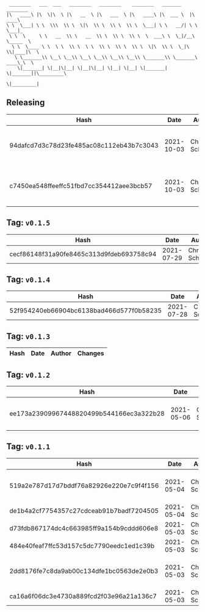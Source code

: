 ```
 ________   ___  ___   ________   ________    ________   _______    ________      
|\   ____\ |\  \|\  \ |\   __  \ |\   ___  \ |\   ____\ |\  ___ \  |\   ____\     
\ \  \___| \ \  \\\  \\ \  \|\  \\ \  \\ \  \\ \  \___| \ \   __/| \ \  \___|_    
 \ \  \     \ \   __  \\ \   __  \\ \  \\ \  \\ \  \  ___\ \  \_|/__\ \_____  \   
  \ \  \____ \ \  \ \  \\ \  \ \  \\ \  \\ \  \\ \  \|\  \\ \  \_|\ \\|____|\  \  
   \ \_______\\ \__\ \__\\ \__\ \__\\ \__\\ \__\\ \_______\\ \_______\ ____\_\  \ 
    \|_______| \|__|\|__| \|__|\|__| \|__| \|__| \|_______| \|_______||\_________\
                                                                      \|_________|
```

## Releasing
| Hash | Date | Author | Changes |
|------|------|--------|---------|
| 94dafcd7d3c78d23fe485ac08c112eb43b7c3043 | 2021-10-03 | Chris Schubert | Updating namespaces to match folder structure |
| c7450ea548ffeeffc51fbd7cc354412aee3bcb57 | 2021-10-03 | Chris Schubert | Organizing Appalachia packages for package management |


 ## Tag: `v0.1.5`
| Hash | Date | Author | Changes |
|------|------|--------|---------|
| cecf86148f31a90fe8465c313d9fdeb693758c94 | 2021-07-29 | Chris Schubert | Updates |


 ## Tag: `v0.1.4`
| Hash | Date | Author | Changes |
|------|------|--------|---------|
| 52f954240eb66904bc6138bad466d577f0b58235 | 2021-07-28 | Chris Schubert | updates |


 ## Tag: `v0.1.3`
| Hash | Date | Author | Changes |
|------|------|--------|---------|


 ## Tag: `v0.1.2`
| Hash | Date | Author | Changes |
|------|------|--------|---------|
| ee173a23909967448820499b544166ec3a322b28 | 2021-05-06 | Chris Schubert | Adding missing meta files |


 ## Tag: `v0.1.1`
| Hash | Date | Author | Changes |
|------|------|--------|---------|
| 519a2e787d17d7bddf76a82926e220e7c9f4f156 | 2021-05-04 | Chris Schubert | Adding tests and additional APIs |
| de1b4a2cf7754357c27cdceab91b7badf7204505 | 2021-05-04 | Chris Schubert | Update README.md |
| d73fdb867174dc4c663985ff9a154b9cddd606e8 | 2021-05-03 | Chris Schubert | Fixing icon import size |
| 484e40feaf7ffc53d157c5dc7790eedc1ed1c39b | 2021-05-03 | Chris Schubert | Reorganizing color API |
| 2dd8176fe7c8da9ab00c134dfe1bc0563de2e0b3 | 2021-05-03 | Chris Schubert | Initializing organization repository for project. |
| ca16a6f06dc3e4730a889fcd2f03e96a21a136c7 | 2021-05-03 | Chris Schubert | Added README.md |
